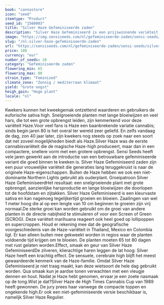 ```yaml
---
book: "cannastore"
icon: "seed"
itemtype: "Product"
seed_id: "1560003"
title: "Silver Haze Gefeminiseerde zaden"
description: "Silver Haze Gefeminiseerd is een prijswinnende variëteit sativa met veel THC. Het is eenvoudig te kweken en levert een grote opbrengst op. Bestel het nu!"
image: "https://img.sensiseeds.com/nl/gefeminiseerde-zaden/sensi-seeds/silver-haze-gefeminiseerd-image.png"
slug: "/nl-silver-haze-gefeminiseerde-zaden"
url: "https://sensiseeds.com/nl/gefeminiseerde-zaden/sensi-seeds/silver-haze-gefeminiseerd?a_aid=cannastore"
price: 108
currency: "eur"
number_of_seeds: 10
category: "Gefeminiseerde zaden"
flowering_min: 65
flowering_max: 80
strain_type: "Feminized"
climate_zone: "Zonnig / mediterraan klimaat"
yield: "Grote oogst"
heigh_gain: "Hoge plant"
locale: "nl"
---
```

Kwekers kunnen het kweekgemak ontzettend waarderen en gebruikers de euforische sativa high. Snelgroeiende planten met lange bloeiwijzen en veel hars, die tot een grote opbrengst leiden, zijn kenmerkend voor deze variëteit Haze.Voor veel fans is Haze een baanbrekende variatie cannabis; sinds begin jaren 80 is het overal ter wereld zeer geliefd. En zelfs vandaag de dag, zon 40 jaar later, zijn kwekers nog steeds op zoek naar een soort dat net zoveel mogelijkheden biedt als Haze.Silver Haze was de eerste cannabisvariëteit die de magische Haze-high produceert, maar dan in een compactere, snellere vorm met een grotere opbrengst. Sensi Seeds heeft vele jaren gewerkt aan de introductie van een betrouwbare gefeminiseerde variant die goed binnen te kweken is. Silver Haze Gefeminiseerd zaden zijn een puur vrouwelijke variëteit die generaties lang teruggekruist is naar de originele Haze-eigenschappen. Buiten de Haze hebben we ook een niet-dominante Northern Lights gebruikt als ouderplant. Groeipatroon Silver Haze GefeminiseerdHet resultaat: een snelgroeiende plant met grote opbrengst, aanzienlijke harsproductie en lange bloeiwijzen die doorlopen tot de hoofdstam en zijtakken. Silver Haze Gefeminiseerd is een kleurvaste sativa en kan nagenoeg tegelijkertijd groeien en bloeien. Zaailingen van wel 1 meter hoog die al op een lengte van 10 cm beginnen te groeien zijn vrij normaal.De sterke groei kan worden gebruikt om de groei van andere planten in de directe nabijheid te stimuleren of voor een Screen of Green (SCROG). Deze variëteit marihuana reageert ook heel goed op lollipoppen en supercroppen. Houd er rekening mee dat de geografische voorgeschiedenis van de Haze-variëteit in Thailand, Mexico en Colombia ligt. Er kan alleen buiten mee gekweekt worden in regios waar de planten voldoende tijd krijgen om te bloeien. De planten moeten 65 tot 80 dagen met rust gelaten worden.Effect, smaak en geur van Silver Haze GefeminiseerdDe zilveren, klierachtige haren leggen de lat hoog: Silver Haze heeft een krachtig effect. De sensuele, cerebrale high blijft het meest gewaardeerde kenmerk van de Haze-familie. Omdat Silver Haze Gefeminiseerd je niet traag maakt, kan deze wietsoort de hele dag gebruikt worden. Qua smaak kun je aardse tonen verwachten met een vleugje dennen en hout. Nadat je Haze hebt genomen, ervaar je een zoete nasmaak op de tong.Wist je dat?Silver Haze de High Times Cannabis Cup van 1989 heeft gewonnen. De jury prees haar vanwege de compacte toppen en ongekende high.Er ook een niet-gefeminiseerde versie beschikbaar is, namelijk Silver Haze Regulier.
